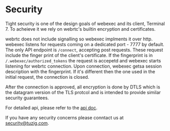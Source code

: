 # Security

Tight security is one of the design goals of webexec and its client, Terminal 7.
To acheieve it we rely on webrtc's builtin encryption and certificates.

webrtc does not include signalling so webexec implments it over http. 
webexec listens for requests coming on a dedicated port - 7777 by default.
The only API endpoint is `/connect`, accepting post requests.
These request include the finger print of the client's certificate.
If the fingerprint is in `/.webexec/authorized_tokens` the request is accepetd
and webexec starts listening for webrtc connection. 
Upon connection, webexec getsa session description with the fingerprint.
If it's different then the one used in the initial request, the connection is 
closed.

After the connection is approved, all encryption is done by DTLS which is the 
datagram version of the TLS protcol and is intended to provide similar security 
guarantees.

For detailed api, please refer to the [api doc](api.md).

If you have any security concerns please conntact us at
[security@tuzig.com](mailto:security@tuzig.com).
